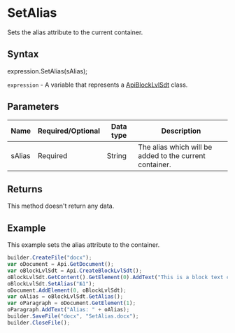# SetAlias

Sets the alias attribute to the current container.

## Syntax

expression.SetAlias(sAlias);

`expression` - A variable that represents a [ApiBlockLvlSdt](../ApiBlockLvlSdt.md) class.

## Parameters

| **Name** | **Required/Optional** | **Data type** | **Description** |
| ------------- | ------------- | ------------- | ------------- |
| sAlias | Required | String | The alias which will be added to the current container. |

## Returns

This method doesn't return any data.

## Example

This example sets the alias attribute to the container.

```javascript
builder.CreateFile("docx");
var oDocument = Api.GetDocument();
var oBlockLvlSdt = Api.CreateBlockLvlSdt();
oBlockLvlSdt.GetContent().GetElement(0).AddText("This is a block text content control with alias '№1'.");
oBlockLvlSdt.SetAlias("№1");
oDocument.AddElement(0, oBlockLvlSdt);
var oAlias = oBlockLvlSdt.GetAlias();
var oParagraph = oDocument.GetElement(1);
oParagraph.AddText("Alias: " + oAlias);
builder.SaveFile("docx", "SetAlias.docx");
builder.CloseFile();
```